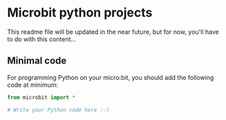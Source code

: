# Microbit python projects
This readme file will be updated in the near future, but for now, you'll have to do with this content...

## Minimal code
For programming Python on your micro:bit, you should add the following code at minimum:

```python
from microbit import *

# Write your Python code here :-)
```